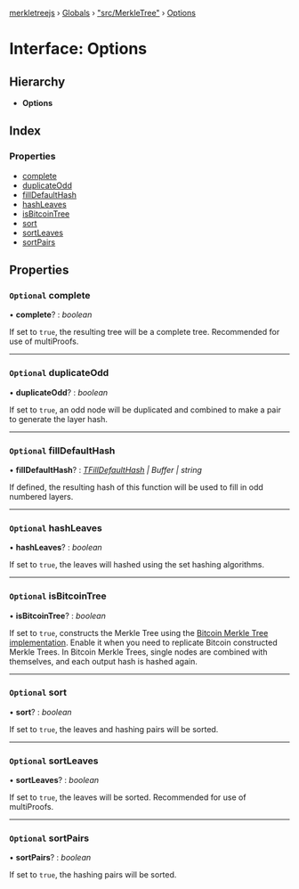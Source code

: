 [merkletreejs](../README.md) › [Globals](../globals.md) › ["src/MerkleTree"](../modules/_src_merkletree_.md) › [Options](_src_merkletree_.options.md)

# Interface: Options

## Hierarchy

* **Options**

## Index

### Properties

* [complete](_src_merkletree_.options.md#optional-complete)
* [duplicateOdd](_src_merkletree_.options.md#optional-duplicateodd)
* [fillDefaultHash](_src_merkletree_.options.md#optional-filldefaulthash)
* [hashLeaves](_src_merkletree_.options.md#optional-hashleaves)
* [isBitcoinTree](_src_merkletree_.options.md#optional-isbitcointree)
* [sort](_src_merkletree_.options.md#optional-sort)
* [sortLeaves](_src_merkletree_.options.md#optional-sortleaves)
* [sortPairs](_src_merkletree_.options.md#optional-sortpairs)

## Properties

### `Optional` complete

• **complete**? : *boolean*

If set to `true`, the resulting tree will be a complete tree. Recommended for use of multiProofs.

___

### `Optional` duplicateOdd

• **duplicateOdd**? : *boolean*

If set to `true`, an odd node will be duplicated and combined to make a pair to generate the layer hash.

___

### `Optional` fillDefaultHash

• **fillDefaultHash**? : *[TFillDefaultHash](../modules/_src_merkletree_.md#tfilldefaulthash) | Buffer | string*

If defined, the resulting hash of this function will be used to fill in odd numbered layers.

___

### `Optional` hashLeaves

• **hashLeaves**? : *boolean*

If set to `true`, the leaves will hashed using the set hashing algorithms.

___

### `Optional` isBitcoinTree

• **isBitcoinTree**? : *boolean*

If set to `true`, constructs the Merkle Tree using the [Bitcoin Merkle Tree implementation](http://www.righto.com/2014/02/bitcoin-mining-hard-way-algorithms.html). Enable it when you need to replicate Bitcoin constructed Merkle Trees. In Bitcoin Merkle Trees, single nodes are combined with themselves, and each output hash is hashed again.

___

### `Optional` sort

• **sort**? : *boolean*

If set to `true`, the leaves and hashing pairs will be sorted.

___

### `Optional` sortLeaves

• **sortLeaves**? : *boolean*

If set to `true`, the leaves will be sorted. Recommended for use of multiProofs.

___

### `Optional` sortPairs

• **sortPairs**? : *boolean*

If set to `true`, the hashing pairs will be sorted.
